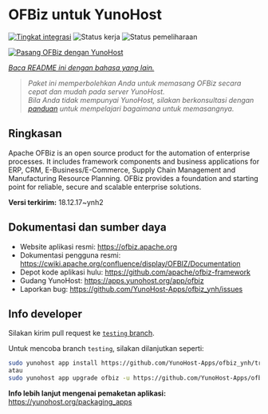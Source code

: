 <!--
N.B.: README ini dibuat secara otomatis oleh <https://github.com/YunoHost/apps/tree/master/tools/readme_generator>
Ini TIDAK boleh diedit dengan tangan.
-->

# OFBiz untuk YunoHost

[![Tingkat integrasi](https://apps.yunohost.org/badge/integration/ofbiz)](https://ci-apps.yunohost.org/ci/apps/ofbiz/)
![Status kerja](https://apps.yunohost.org/badge/state/ofbiz)
![Status pemeliharaan](https://apps.yunohost.org/badge/maintained/ofbiz)

[![Pasang OFBiz dengan YunoHost](https://install-app.yunohost.org/install-with-yunohost.svg)](https://install-app.yunohost.org/?app=ofbiz)

*[Baca README ini dengan bahasa yang lain.](./ALL_README.md)*

> *Paket ini memperbolehkan Anda untuk memasang OFBiz secara cepat dan mudah pada server YunoHost.*  
> *Bila Anda tidak mempunyai YunoHost, silakan berkonsultasi dengan [panduan](https://yunohost.org/install) untuk mempelajari bagaimana untuk memasangnya.*

## Ringkasan

Apache OFBiz is an open source product for the automation of enterprise processes. It includes framework components and business applications for ERP, CRM, E-Business/E-Commerce, Supply Chain Management and Manufacturing Resource Planning. OFBiz provides a foundation and starting point for reliable, secure and scalable enterprise solutions. 


**Versi terkirim:** 18.12.17~ynh2
## Dokumentasi dan sumber daya

- Website aplikasi resmi: <https://ofbiz.apache.org>
- Dokumentasi pengguna resmi: <https://cwiki.apache.org/confluence/display/OFBIZ/Documentation>
- Depot kode aplikasi hulu: <https://github.com/apache/ofbiz-framework>
- Gudang YunoHost: <https://apps.yunohost.org/app/ofbiz>
- Laporkan bug: <https://github.com/YunoHost-Apps/ofbiz_ynh/issues>

## Info developer

Silakan kirim pull request ke [`testing` branch](https://github.com/YunoHost-Apps/ofbiz_ynh/tree/testing).

Untuk mencoba branch `testing`, silakan dilanjutkan seperti:

```bash
sudo yunohost app install https://github.com/YunoHost-Apps/ofbiz_ynh/tree/testing --debug
atau
sudo yunohost app upgrade ofbiz -u https://github.com/YunoHost-Apps/ofbiz_ynh/tree/testing --debug
```

**Info lebih lanjut mengenai pemaketan aplikasi:** <https://yunohost.org/packaging_apps>
